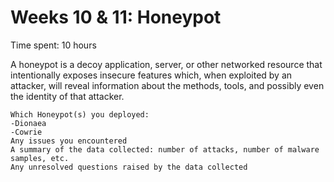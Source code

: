 
# Weeks 10 & 11: Honeypot
Time spent: 10 hours

A honeypot is a decoy application, server, or other networked resource that intentionally exposes insecure features which, when exploited by an attacker, will reveal information about the methods, tools, and possibly even the identity of that attacker. 


    Which Honeypot(s) you deployed:
    -Dionaea
    -Cowrie
    Any issues you encountered
    A summary of the data collected: number of attacks, number of malware samples, etc.
    Any unresolved questions raised by the data collected

